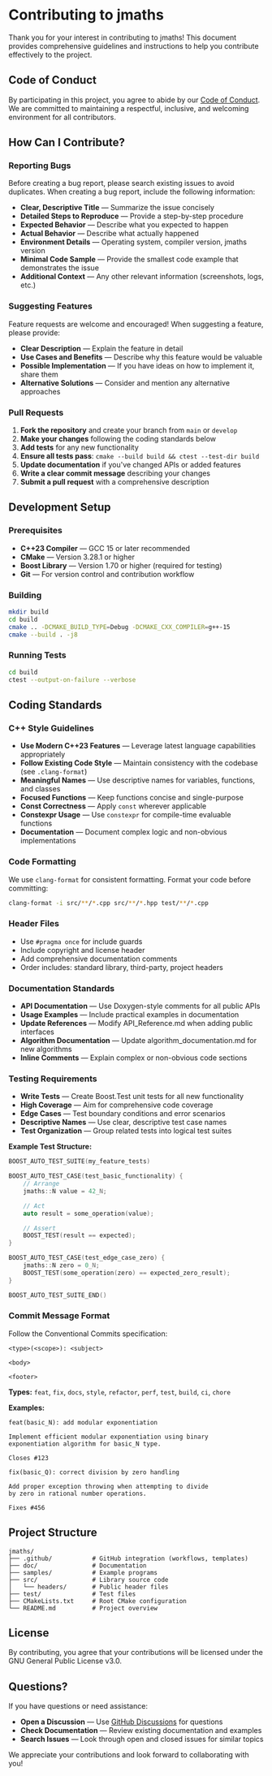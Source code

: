 # Contributing to jmaths

Thank you for your interest in contributing to jmaths! This document provides comprehensive guidelines and instructions to help you contribute effectively to the project.

## Code of Conduct

By participating in this project, you agree to abide by our [Code of Conduct](CODE_OF_CONDUCT.md). We are committed to maintaining a respectful, inclusive, and welcoming environment for all contributors.

## How Can I Contribute?

### Reporting Bugs

Before creating a bug report, please search existing issues to avoid duplicates. When creating a bug report, include the following information:

- **Clear, Descriptive Title** — Summarize the issue concisely
- **Detailed Steps to Reproduce** — Provide a step-by-step procedure
- **Expected Behavior** — Describe what you expected to happen
- **Actual Behavior** — Describe what actually happened
- **Environment Details** — Operating system, compiler version, jmaths version
- **Minimal Code Sample** — Provide the smallest code example that demonstrates the issue
- **Additional Context** — Any other relevant information (screenshots, logs, etc.)

### Suggesting Features

Feature requests are welcome and encouraged! When suggesting a feature, please provide:

- **Clear Description** — Explain the feature in detail
- **Use Cases and Benefits** — Describe why this feature would be valuable
- **Possible Implementation** — If you have ideas on how to implement it, share them
- **Alternative Solutions** — Consider and mention any alternative approaches

### Pull Requests

1. **Fork the repository** and create your branch from `main` or `develop`
2. **Make your changes** following the coding standards below
3. **Add tests** for any new functionality
4. **Ensure all tests pass**: `cmake --build build && ctest --test-dir build`
5. **Update documentation** if you've changed APIs or added features
6. **Write a clear commit message** describing your changes
7. **Submit a pull request** with a comprehensive description

## Development Setup

### Prerequisites

- **C++23 Compiler** — GCC 15 or later recommended
- **CMake** — Version 3.28.1 or higher
- **Boost Library** — Version 1.70 or higher (required for testing)
- **Git** — For version control and contribution workflow

### Building

```bash
mkdir build
cd build
cmake .. -DCMAKE_BUILD_TYPE=Debug -DCMAKE_CXX_COMPILER=g++-15
cmake --build . -j8
```

### Running Tests

```bash
cd build
ctest --output-on-failure --verbose
```

## Coding Standards

### C++ Style Guidelines

- **Use Modern C++23 Features** — Leverage latest language capabilities appropriately
- **Follow Existing Code Style** — Maintain consistency with the codebase (see `.clang-format`)
- **Meaningful Names** — Use descriptive names for variables, functions, and classes
- **Focused Functions** — Keep functions concise and single-purpose
- **Const Correctness** — Apply `const` wherever applicable
- **Constexpr Usage** — Use `constexpr` for compile-time evaluable functions
- **Documentation** — Document complex logic and non-obvious implementations

### Code Formatting

We use `clang-format` for consistent formatting. Format your code before committing:

```bash
clang-format -i src/**/*.cpp src/**/*.hpp test/**/*.cpp
```

### Header Files

- Use `#pragma once` for include guards
- Include copyright and license header
- Add comprehensive documentation comments
- Order includes: standard library, third-party, project headers

### Documentation Standards

- **API Documentation** — Use Doxygen-style comments for all public APIs
- **Usage Examples** — Include practical examples in documentation
- **Update References** — Modify API_Reference.md when adding public interfaces
- **Algorithm Documentation** — Update algorithm_documentation.md for new algorithms
- **Inline Comments** — Explain complex or non-obvious code sections

### Testing Requirements

- **Write Tests** — Create Boost.Test unit tests for all new functionality
- **High Coverage** — Aim for comprehensive code coverage
- **Edge Cases** — Test boundary conditions and error scenarios
- **Descriptive Names** — Use clear, descriptive test case names
- **Test Organization** — Group related tests into logical test suites

**Example Test Structure:**
```cpp
BOOST_AUTO_TEST_SUITE(my_feature_tests)

BOOST_AUTO_TEST_CASE(test_basic_functionality) {
    // Arrange
    jmaths::N value = 42_N;

    // Act
    auto result = some_operation(value);

    // Assert
    BOOST_TEST(result == expected);
}

BOOST_AUTO_TEST_CASE(test_edge_case_zero) {
    jmaths::N zero = 0_N;
    BOOST_TEST(some_operation(zero) == expected_zero_result);
}

BOOST_AUTO_TEST_SUITE_END()
```

### Commit Message Format

Follow the Conventional Commits specification:

```
<type>(<scope>): <subject>

<body>

<footer>
```

**Types:** `feat`, `fix`, `docs`, `style`, `refactor`, `perf`, `test`, `build`, `ci`, `chore`

**Examples:**
```
feat(basic_N): add modular exponentiation

Implement efficient modular exponentiation using binary
exponentiation algorithm for basic_N type.

Closes #123
```

```
fix(basic_Q): correct division by zero handling

Add proper exception throwing when attempting to divide
by zero in rational number operations.

Fixes #456
```

## Project Structure

```
jmaths/
├── .github/           # GitHub integration (workflows, templates)
├── doc/               # Documentation
├── samples/           # Example programs
├── src/               # Library source code
│   └── headers/       # Public header files
├── test/              # Test files
├── CMakeLists.txt     # Root CMake configuration
└── README.md          # Project overview
```

## License

By contributing, you agree that your contributions will be licensed under the GNU General Public License v3.0.

## Questions?

If you have questions or need assistance:

- **Open a Discussion** — Use [GitHub Discussions](https://github.com/joligej/jmaths/discussions) for questions
- **Check Documentation** — Review existing documentation and examples
- **Search Issues** — Look through open and closed issues for similar topics

We appreciate your contributions and look forward to collaborating with you!

